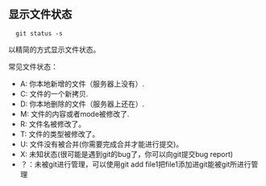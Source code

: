 
## 显示文件状态
```
  git status -s 
```
以精简的方式显示文件状态。

常见文件状态：
* A: 你本地新增的文件（服务器上没有）.
* C: 文件的一个新拷贝.
* D: 你本地删除的文件（服务器上还在）.
* M: 文件的内容或者mode被修改了.
* R: 文件名被修改了。
* T: 文件的类型被修改了。
* U: 文件没有被合并(你需要完成合并才能进行提交)。
* X: 未知状态(很可能是遇到git的bug了，你可以向git提交bug report)
* ？：未被git进行管理，可以使用git add file1把file1添加进git能被git所进行管理
